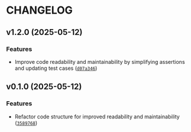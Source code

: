 # CHANGELOG


## v1.2.0 (2025-05-12)

### Features

- Improve code readability and maintainability by simplifying assertions and updating test cases
  ([`d07a346`](https://github.com/arkitektio/fakts-next/commit/d07a3463d517afa05828c9982dd8ed78014f37c7))


## v0.1.0 (2025-05-12)

### Features

- Refactor code structure for improved readability and maintainability
  ([`3589768`](https://github.com/arkitektio/fakts-next/commit/358976870ebf04b3bd67be9e41952f8424275ea8))
